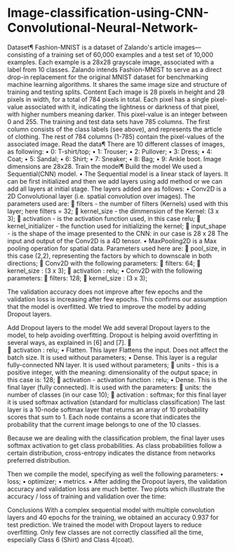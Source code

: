 # Image-classification-using-CNN-Convolutional-Neural-Network-

Dataset¶
Fashion-MNIST is a dataset of Zalando's article images—consisting of a training set of 60,000 examples and a test set of 10,000 examples. Each example is a 28x28 grayscale image, associated with a label from 10 classes. Zalando intends Fashion-MNIST to serve as a direct drop-in replacement for the original MNIST dataset for benchmarking machine learning algorithms. It shares the same image size and structure of training and testing splits.
Content
Each image is 28 pixels in height and 28 pixels in width, for a total of 784 pixels in total.
Each pixel has a single pixel-value associated with it, indicating the lightness or darkness of that pixel, with higher numbers meaning darker. This pixel-value is an integer between 0 and 255.
The training and test data sets have 785 columns.
The first column consists of the class labels (see above), and represents the article of clothing.
The rest of 784 columns (1-785) contain the pixel-values of the associated image.
Read the data¶
There are 10 different classes of images, as following:
•	0: T-shirt/top;
•	1: Trouser;
•	2: Pullover;
•	3: Dress;
•	4: Coat;
•	5: Sandal;
•	6: Shirt;
•	7: Sneaker;
•	8: Bag;
•	9: Ankle boot.
Image dimensions are 28x28.
Train the model¶
Build the model
We used a Sequential(CNN) model.
•	The Sequential model is a linear stack of layers. It can be first initialized and then we add layers using add method or we can add all layers at initial stage. The layers added are as follows:
•	Conv2D is a 2D Convolutional layer (i.e. spatial convolution over images). The parameters used are:
	filters - the number of filters (Kernels) used with this layer; here filters = 32;
	kernel_size - the dimmension of the Kernel: (3 x 3);
	activation - is the activation function used, in this case relu;
	kernel_initializer - the function used for initializing the kernel;
	input_shape - is the shape of the image presented to the CNN: in our case is 28 x 28 The input and output of the Conv2D is a 4D tensor.
•	MaxPooling2D is a Max pooling operation for spatial data. Parameters used here are:
	pool_size, in this case (2,2), representing the factors by which to downscale in both directions;
	Conv2D with the following parameters:
	filters: 64;
	kernel_size : (3 x 3);
	activation : relu;
•	Conv2D with the following parameters:
	filters: 128;
	kernel_size : (3 x 3);
                         
The validation accuracy does not improve after few epochs and the validation loss is increasing after few epochs. This confirms our assumption that the model is overfitted. We tried to improve the model by adding Dropout layers.

Add Dropout layers to the model
We add several Dropout layers to the model, to help avoiding overfitting.
Dropout is helping avoid overfitting in several ways, as explained in [6] and [7].
	
	activation : relu;
•	Flatten. This layer Flattens the input. Does not affect the batch size. It is used without parameters;
•	Dense. This layer is a regular fully-connected NN layer. It is used without parameters;
	units - this is a positive integer, with the meaning: dimensionality of the output space; in this case is: 128;
	activation - activation function : relu;
•	Dense. This is the final layer (fully connected). It is used with the parameters:
	units: the number of classes (in our case 10);
	activation : softmax; for this final layer it is used softmax activation (standard for multiclass classification)
The last layer is a 10-node softmax layer that returns an array of 10 probability scores that sum to 1. Each node contains a score that indicates the probability that the current image belongs to one of the 10 classes.

Because we are dealing with the classification problem, the final layer uses softmax activation to get class probabilities. As class probabilities follow a certain distribution, cross-entropy indicates the distance from networks preferred distribution.

Then we compile the model, specifying as well the following parameters:
•	loss;
•	optimizer;
•	metrics.
•	After adding the Dropout layers, the validation accuracy and validation loss are much better. 
Two plots which illustrate the accuracy / loss of training and validation over the time:


Conclusions
With a complex sequential model with multiple convolution layers and 40 epochs for the training, we obtained an accuracy 0.937 for test prediction. We trained the model with Dropout layers to reduce overfitting.
Only few classes are not correctly classified all the time, especially Class 6 (Shirt) and Class 4(coat).
